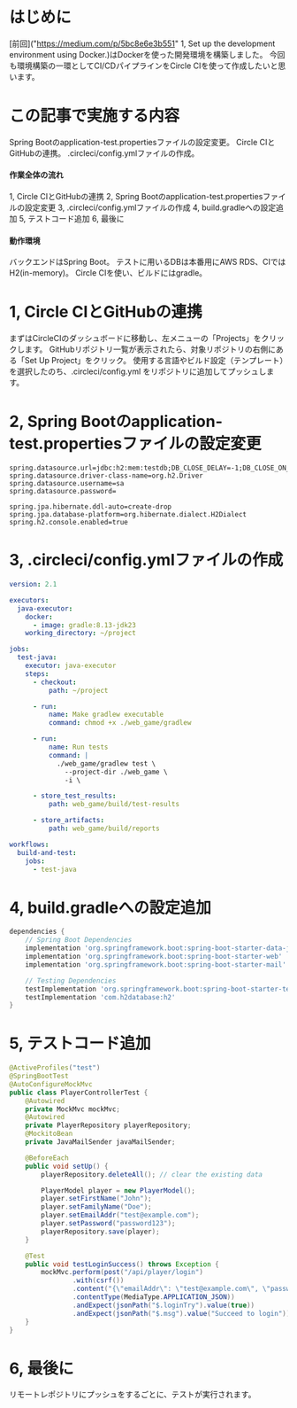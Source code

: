 # はじめに
[前回]("https://medium.com/p/5bc8e6e3b551" 1, Set up the development environment using Docker.)はDockerを使った開発環境を構築しました。
今回も環境構築の一環としてCI/CDパイプラインをCircle CIを使って作成したいと思います。
# この記事で実施する内容
Spring Bootのapplication-test.propertiesファイルの設定変更。
Circle CIとGitHubの連携。
.circleci/config.ymlファイルの作成。
#### 作業全体の流れ
1, Circle CIとGitHubの連携
2, Spring Bootのapplication-test.propertiesファイルの設定変更
3, .circleci/config.ymlファイルの作成
4, build.gradleへの設定追加
5, テストコード追加
6, 最後に
#### 動作環境
バックエンドはSpring Boot。
テストに用いるDBは本番用にAWS RDS、CIではH2(in-memory)。
Circle CIを使い、ビルドにはgradle。
# 1, Circle CIとGitHubの連携
まずはCircleCIのダッシュボードに移動し、左メニューの「Projects」をクリックします。
GitHubリポジトリ一覧が表示されたら、対象リポジトリの右側にある「Set Up Project」をクリック。
使用する言語やビルド設定（テンプレート）を選択したのち、.circleci/config.yml をリポジトリに追加してプッシュします。
# 2, Spring Bootのapplication-test.propertiesファイルの設定変更
```properties:application-test.properties
spring.datasource.url=jdbc:h2:mem:testdb;DB_CLOSE_DELAY=-1;DB_CLOSE_ON_EXIT=FALSE
spring.datasource.driver-class-name=org.h2.Driver
spring.datasource.username=sa
spring.datasource.password=

spring.jpa.hibernate.ddl-auto=create-drop
spring.jpa.database-platform=org.hibernate.dialect.H2Dialect
spring.h2.console.enabled=true
```
# 3, .circleci/config.ymlファイルの作成
```yml:config.yml
version: 2.1

executors:
  java-executor:
    docker:
      - image: gradle:8.13-jdk23
    working_directory: ~/project

jobs:
  test-java:
    executor: java-executor
    steps:
      - checkout:
          path: ~/project

      - run:
          name: Make gradlew executable
          command: chmod +x ./web_game/gradlew

      - run:
          name: Run tests
          command: |
            ./web_game/gradlew test \
              --project-dir ./web_game \
              -i \

      - store_test_results:
          path: web_game/build/test-results

      - store_artifacts:
          path: web_game/build/reports

workflows:
  build-and-test:
    jobs:
      - test-java
```
# 4, build.gradleへの設定追加
```gradle:build.gradle
dependencies {
    // Spring Boot Dependencies
    implementation 'org.springframework.boot:spring-boot-starter-data-jpa'
    implementation 'org.springframework.boot:spring-boot-starter-web'
    implementation 'org.springframework.boot:spring-boot-starter-mail'

    // Testing Dependencies
    testImplementation 'org.springframework.boot:spring-boot-starter-test'
    testImplementation 'com.h2database:h2'
}
```
# 5, テストコード追加
```java:PlayerControllerTest.java
@ActiveProfiles("test")
@SpringBootTest
@AutoConfigureMockMvc
public class PlayerControllerTest {
    @Autowired
    private MockMvc mockMvc;
    @Autowired
    private PlayerRepository playerRepository;
    @MockitoBean
    private JavaMailSender javaMailSender;

    @BeforeEach
    public void setUp() {
        playerRepository.deleteAll(); // clear the existing data

        PlayerModel player = new PlayerModel();
        player.setFirstName("John");
        player.setFamilyName("Doe");
        player.setEmailAddr("test@example.com");
        player.setPassword("password123");
        playerRepository.save(player);
    }

    @Test
    public void testLoginSuccess() throws Exception {
        mockMvc.perform(post("/api/player/login")
                .with(csrf())
                .content("{\"emailAddr\": \"test@example.com\", \"password\": \"password123\"}")
                .contentType(MediaType.APPLICATION_JSON))
                .andExpect(jsonPath("$.loginTry").value(true))
                .andExpect(jsonPath("$.msg").value("Succeed to login"));
    }
}
```
# 6, 最後に
リモートレポジトリにプッシュをするごとに、テストが実行されます。